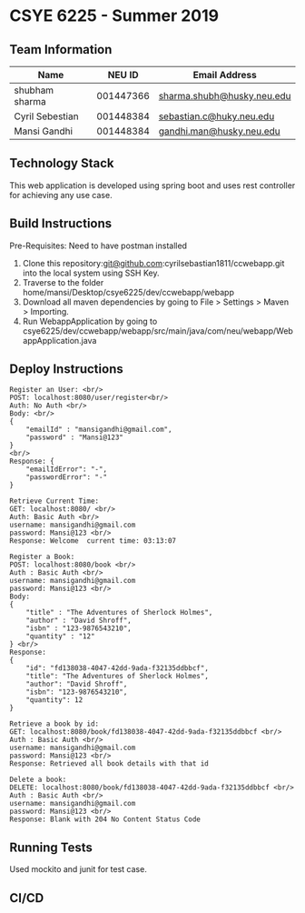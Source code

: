 # CSYE 6225 - Summer 2019

## Team Information

| Name | NEU ID | Email Address |
| --- | --- | --- |
| shubham sharma| 001447366 | sharma.shubh@husky.neu.edu|
| Cyril Sebestian | 001448384 | sebastian.c@huky.neu.edu |
| Mansi Gandhi | 001448384 | gandhi.man@husky.neu.edu |

## Technology Stack
This web application is developed using spring boot and uses rest controller for achieving any use case. 
 
## Build Instructions
Pre-Requisites: Need to have postman installed
1. Clone this repository:git@github.com:cyrilsebastian1811/ccwebapp.git into the local system using SSH Key. 
2. Traverse to the folder home/mansi/Desktop/csye6225/dev/ccwebapp/webapp
3. Download all maven dependencies by going to File > Settings > Maven > Importing. 
4. Run WebappApplication by going to csye6225/dev/ccwebapp/webapp/src/main/java/com/neu/webapp/WebappApplication.java

## Deploy Instructions
	Register an User: <br/>
	POST: localhost:8080/user/register<br/>
	Auth: No Auth <br/>
	Body: <br/>
	{
		"emailId" : "mansigandhi@gmail.com",
		"password" : "Mansi@123"
	}
	<br/>
	Response: {
	    "emailIdError": "-",
	    "passwordError": "-"
	}

	Retrieve Current Time:
	GET: localhost:8080/ <br/>
	Auth: Basic Auth <br/>
	username: mansigandhi@gmail.com 
	password: Mansi@123 <br/>
	Response: Welcome  current time: 03:13:07

	Register a Book:
	POST: localhost:8080/book <br/>
	Auth : Basic Auth <br/>
	username: mansigandhi@gmail.com
	password: Mansi@123 <br/>
	Body:
	{
		"title" : "The Adventures of Sherlock Holmes",
		"author" : "David Shroff",
		"isbn" : "123-9876543210",
		"quantity" : "12"
	} <br/>
	Response: 
	{
	    "id": "fd138038-4047-42dd-9ada-f32135ddbbcf",
	    "title": "The Adventures of Sherlock Holmes",
	    "author": "David Shroff",
	    "isbn": "123-9876543210",
	    "quantity": 12
	}

	Retrieve a book by id:
	GET: localhost:8080/book/fd138038-4047-42dd-9ada-f32135ddbbcf <br/>
	Auth : Basic Auth <br/>
	username: mansigandhi@gmail.com
	password: Mansi@123 <br/>
	Response: Retrieved all book details with that id

	Delete a book:
	DELETE: localhost:8080/book/fd138038-4047-42dd-9ada-f32135ddbbcf <br/>
	Auth : Basic Auth <br/>
	username: mansigandhi@gmail.com
	password: Mansi@123 <br/>
	Response: Blank with 204 No Content Status Code

## Running Tests
Used mockito and junit for test case.

## CI/CD
